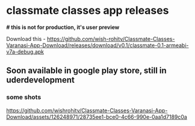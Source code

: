 <h1>
classmate classes app releases
</h1>

**# this is not for production, it's user preview**

Download this - https://github.com/wish-rohitv/Classmate-Classes-Varanasi-App-Download/releases/download/v0.1/classmate-0.1-armeabi-v7a-debug.apk

<h2>
Soon available in google play store, still in uderdevelopment
</h2>

<h3>
some shots
</h3>



https://github.com/wishrohitv/Classmate-Classes-Varanasi-App-Download/assets/126248971/28735ee1-bce0-4c66-990e-0aa1d7189c0a

